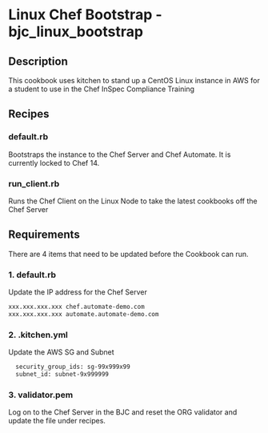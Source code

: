 # Linux Chef Bootstrap - bjc_linux_bootstrap

## Description
This cookbook uses kitchen to stand up a CentOS Linux instance in AWS for a student to use in the Chef InSpec Compliance Training

## Recipes

### default.rb
Bootstraps the instance to the Chef Server and Chef Automate.  It is currently locked to Chef 14.

### run_client.rb
Runs the Chef Client on the Linux Node to take the latest cookbooks off the Chef Server

## Requirements
There are 4 items that need to be updated before the Cookbook can run.

### 1. default.rb
Update the IP address for the Chef Server

```bash
xxx.xxx.xxx.xxx chef.automate-demo.com
xxx.xxx.xxx.xxx automate.automate-demo.com
```

### 2. .kitchen.yml
Update the AWS SG and Subnet

```bash
  security_group_ids: sg-99x999x99
  subnet_id: subnet-9x999999
```

### 3. validator.pem
Log on to the Chef Server in the BJC and reset the ORG validator and update the file under recipes.
